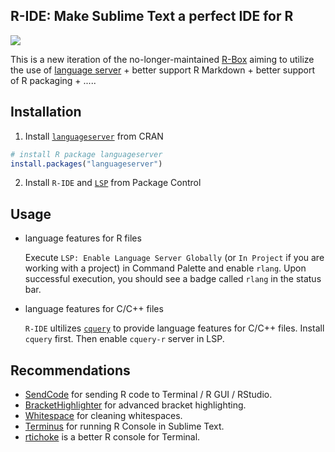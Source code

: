 R-IDE: Make Sublime Text a perfect IDE for R
------------

<a href="https://www.paypal.me/randy3k/5usd" title="Donate to this project using Paypal"><img src="https://img.shields.io/badge/paypal-donate-blue.svg" /></a>

This is a new iteration of the no-longer-maintained [R-Box](https://github.com/randy3k/R-Box) aiming to utilize the use
  of [language server](https://github.com/REditorSupport/languageserver) + better support R Markdown + better support of R packaging + .....

## Installation

1. Install [`languageserver`](https://github.com/REditorSupport/languageserver) from CRAN
```R
# install R package languageserver
install.packages("languageserver")
```

2. Install `R-IDE` and [`LSP`](https://github.com/tomv564/LSP) from Package Control


## Usage

- language features for R files

    Execute `LSP: Enable Language Server Globally` (or `In Project` if you are working with a project) in Command Palette and enable `rlang`. Upon successful execution, you should see a badge called `rlang` in the status bar.

- language features for C/C++ files
    
    `R-IDE` ultilizes [`cquery`](https://github.com/cquery-project/cquery) to provide language features for C/C++ files. Install `cquery` first. Then enable `cquery-r` server in LSP.


## Recommendations

- [SendCode](https://github.com/randy3k/SendCode) for sending R code to Terminal / R GUI / RStudio.
- [Bracket​Highlighter](https://github.com/facelessuser/BracketHighlighter) for advanced bracket highlighting.
- [Whitespace](https://github.com/randy3k/Whitespace) for cleaning whitespaces.
- [Terminus](https://github.com/randy3k/Terminus) for running R Console in Sublime Text.
- [rtichoke](https://github.com/randy3k/rtichoke) is a better R console for Terminal.
